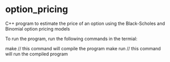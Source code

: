 # option_pricing
C++ program to estimate the price of an option using the Black-Scholes and Binomial option pricing models

To run the program, run the following commands in the termial:

make // this command will compile the program
make run // this command will run the compiled program
